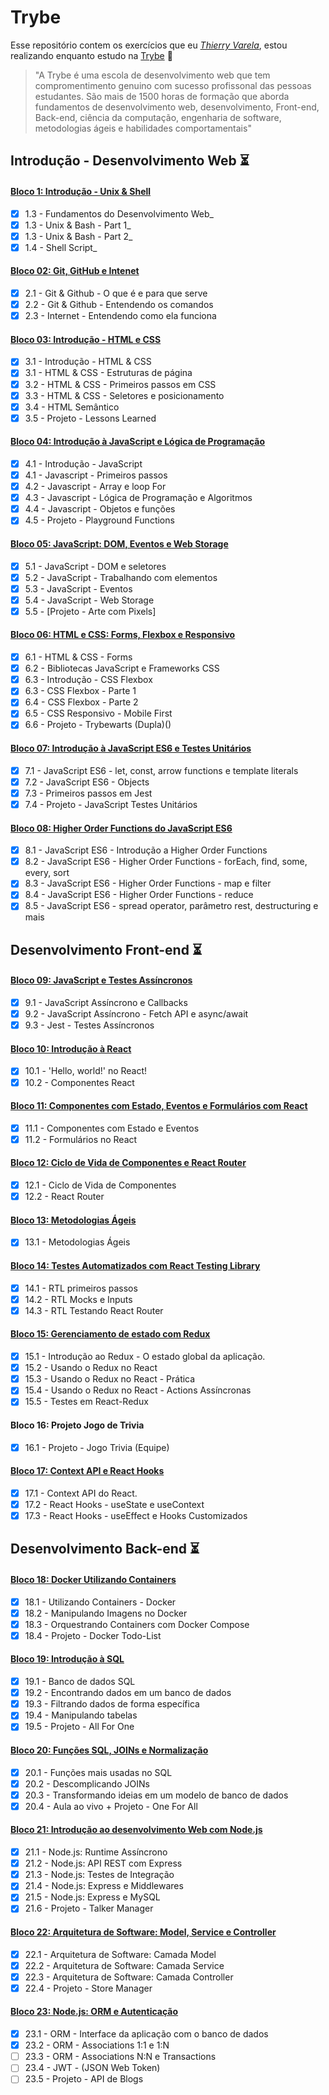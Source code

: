 # Trybe 
Esse repositório contem os exercícios que eu _[Thierry Varela](https://www.linkedin.com/in/varela-thierry/)_, estou realizando enquanto estudo na [Trybe](https://www.betrybe.com/) 🚀

> "A Trybe é uma escola de desenvolvimento web que tem compromentimento genuino com sucesso profissonal das pessoas estudantes. São mais de 1500 horas de formação que aborda fundamentos de desenvolvimento web, desenvolvimento, Front-end, Back-end, ciência da computação, engenharia de software, metodologias ágeis e habilidades comportamentais"

## Introdução - Desenvolvimento Web ⏳

#### [Bloco 1: Introdução - Unix & Shell](https://github.com/thierrydrmv/trybe-exercises/tree/main/fundamentos/bloco-01-unix-e-bash)

- [x] 1.3 - Fundamentos do Desenvolvimento Web_
- [x] 1.3 - Unix & Bash - Part 1_
- [x] 1.3 - Unix & Bash - Part 2_
- [x] 1.4 - Shell Script_

#### [Bloco 02: Git, GitHub e Intenet](https://github.com/thierrydrmv/trybe-exercises/tree/main/fundamentos/bloco-02-git-github)

- [x] 2.1 - Git & Github - O que é e para que serve
- [x] 2.2 - Git & Github - Entendendo os comandos
- [x] 2.3 - Internet - Entendendo como ela funciona

#### [Bloco 03: Introdução - HTML e CSS](https://github.com/thierrydrmv/trybe-exercises/tree/main/fundamentos/bloco-03-introducao-html-css/)
- [x] 3.1 - Introdução - HTML & CSS
- [x] 3.1 - HTML & CSS - Estruturas de página
- [x] 3.2 - HTML & CSS - Primeiros passos em CSS
- [x] 3.3 - HTML & CSS - Seletores e posicionamento
- [x] 3.4 - HTML Semântico
- [x] 3.5 - Projeto - Lessons Learned

#### [Bloco 04: Introdução à JavaScript e Lógica de Programação](https://github.com/thierrydrmv/trybe-exercises/tree/main/fundamentos/bloco-04-introducao-a-javascript-e-logica-de-programacao/)

- [x] 4.1 - Introdução - JavaScript
- [x] 4.1 - Javascript - Primeiros passos
- [x] 4.2 - Javascript - Array e loop For
- [x] 4.3 - Javascript - Lógica de Programação e Algoritmos
- [x] 4.4 - Javascript - Objetos e funções
- [x] 4.5 - Projeto - Playground Functions

#### [Bloco 05: JavaScript: DOM, Eventos e Web Storage](https://github.com/thierrydrmv/trybe-exercises/tree/main/fundamentos/bloco-05-javascript-dom-eventos-e-web-storage)
- [x] 5.1 - JavaScript - DOM e seletores
- [x] 5.2 - JavaScript - Trabalhando com elementos
- [x] 5.3 - JavaScript - Eventos
- [X] 5.4 - JavaScript - Web Storage
- [X] 5.5 - [Projeto - Arte com Pixels]

#### [Bloco 06: HTML e CSS: Forms, Flexbox e Responsivo](https://github.com/thierrydrmv/trybe-exercises/tree/main/fundamentos/bloco-06-forms-flexbox-e-responsivo/)
- [x] 6.1 - HTML & CSS - Forms
- [x] 6.2 - Bibliotecas JavaScript e Frameworks CSS
- [x] 6.3 - Introdução - CSS Flexbox
- [x] 6.3 - CSS Flexbox - Parte 1
- [x] 6.4 - CSS Flexbox - Parte 2
- [x] 6.5 - CSS Responsivo - Mobile First
- [x] 6.6 - Projeto - Trybewarts (Dupla)()

#### [Bloco 07: Introdução à JavaScript ES6 e Testes Unitários](https://github.com/thierrydrmv/trybe-exercises/tree/main/fundamentos/bloco-07-introducao-es6-e-testes-unitarios)
- [x] 7.1 - JavaScript ES6 - let, const, arrow functions e template literals
- [x] 7.2 - JavaScript ES6 - Objects
- [x] 7.3 - Primeiros passos em Jest
- [x] 7.4 - Projeto - JavaScript Testes Unitários

#### [Bloco 08: Higher Order Functions do JavaScript ES6](https://github.com/thierrydrmv/trybe-exercises/tree/main/fundamentos/bloco-08-introducao-a-higher-order-functions)
- [x] 8.1 - JavaScript ES6 - Introdução a Higher Order Functions
- [x] 8.2 - JavaScript ES6 - Higher Order Functions - forEach, find, some, every, sort
- [x] 8.3 - JavaScript ES6 - Higher Order Functions - map e filter
- [x] 8.4 - JavaScript ES6 - Higher Order Functions - reduce
- [x] 8.5 - JavaScript ES6 - spread operator, parâmetro rest, destructuring e mais

## Desenvolvimento Front-end ⏳

#### [Bloco 09: JavaScript e Testes Assíncronos](https://github.com/thierrydrmv/trybe-exercises/tree/main/front-end/bloco-09-javascript-e-testes-assincronos/)
- [x] 9.1 - JavaScript Assíncrono e Callbacks
- [x] 9.2 - JavaScript Assíncrono - Fetch API e async/await
- [x] 9.3 - Jest - Testes Assíncronos

#### [Bloco 10: Introdução à React](https://github.com/thierrydrmv/trybe-exercises/tree/main/front-end/bloco-10-introducao-a-react/)
- [x] 10.1 - 'Hello, world!' no React!
- [x] 10.2 - Componentes React

#### [Bloco 11: Componentes com Estado, Eventos e Formulários com React](https://github.com/thierrydrmv/trybe-exercises/tree/main/front-end/bloco-11-componentes-com-estado-eventos-e-forms/)
- [x] 11.1 - Componentes com Estado e Eventos
- [x] 11.2 - Formulários no React

#### [Bloco 12: Ciclo de Vida de Componentes e React Router](https://github.com/thierrydrmv/trybe-exercises/tree/main/front-end/bloco-12-ciclo-de-vida-de-componentes-e-react-router/)
- [x] 12.1 - Ciclo de Vida de Componentes
- [x] 12.2 - React Router

#### [Bloco 13: Metodologias Ágeis](https://github.com/thierrydrmv/trybe-exercises/tree/main/front-end/bloco-13-metodologias-ageis)
- [x] 13.1 - Metodologias Ágeis

#### [Bloco 14: Testes Automatizados com React Testing Library](https://github.com/thierrydrmv/trybe-exercises/tree/main/front-end/bloco-14-testes-automatizados-com-RTL)
- [x] 14.1 - RTL primeiros passos
- [x] 14.2 - RTL Mocks e Inputs
- [x] 14.3 - RTL Testando React Router

#### [Bloco 15: Gerenciamento de estado com Redux](https://github.com/thierrydrmv/trybe-exercises/tree/main/front-end/bloco-15-gerenciamento-de-estados-com-redux)
- [x] 15.1 - Introdução ao Redux - O estado global da aplicação.
- [x] 15.2 - Usando o Redux no React
- [x] 15.3 - Usando o Redux no React - Prática
- [x] 15.4 - Usando o Redux no React - Actions Assíncronas
- [x] 15.5 - Testes em React-Redux

#### Bloco 16: Projeto Jogo de Trivia
- [x] 16.1 - Projeto - Jogo Trivia (Equipe)

#### [Bloco 17: Context API e React Hooks](https://github.com/thierrydrmv/trybe-exercises/tree/main/front-end/bloco-17-context-api-e-react-hooks)
- [x] 17.1 - Context API do React.
- [x] 17.2 - React Hooks - useState e useContext
- [x] 17.3 - React Hooks - useEffect e Hooks Customizados

## Desenvolvimento Back-end ⏳

#### [Bloco 18: Docker Utilizando Containers ](https://github.com/thierrydrmv/trybe-exercises/tree/main/back-end/bloco-18-docker-utilizando-containers)
- [x] 18.1 - Utilizando Containers - Docker
- [x] 18.2 - Manipulando Imagens no Docker
- [x] 18.3 - Orquestrando Containers com Docker Compose
- [x] 18.4 - Projeto - Docker Todo-List

#### [Bloco 19: Introdução à SQL ](https://github.com/thierrydrmv/trybe-exercises/tree/main/back-end/bloco-19-introducao-a-SQL)
- [x] 19.1 - Banco de dados SQL
- [x] 19.2 - Encontrando dados em um banco de dados
- [x] 19.3 - Filtrando dados de forma específica
- [x] 19.4 - Manipulando tabelas
- [x] 19.5 - Projeto - All For One

#### [Bloco 20: Funções SQL, JOINs e Normalização ](https://github.com/thierrydrmv/trybe-exercises/tree/main/back-end/bloco-20-funcoes-SQL-JOINs-e-normalizacao)
- [x] 20.1 - Funções mais usadas no SQL
- [x] 20.2 - Descomplicando JOINs
- [x] 20.3 - Transformando ideias em um modelo de banco de dados
- [x] 20.4 - Aula ao vivo + Projeto - One For All

#### [Bloco 21: Introdução ao desenvolvimento Web com Node.js ](https://github.com/thierrydrmv/trybe-exercises/tree/main/back-end/bloco-21-introducao-ao-desenvolvimento-web-com-node.js)

- [x] 21.1 - Node.js: Runtime Assíncrono
- [x] 21.2 - Node.js: API REST com Express
- [x] 21.3 - Node.js: Testes de Integração
- [x] 21.4 - Node.js: Express e Middlewares
- [x] 21.5 - Node.js: Express e MySQL
- [x] 21.6 - Projeto - Talker Manager

#### [Bloco 22: Arquitetura de Software: Model, Service e Controller ](https://github.com/thierrydrmv/trybe-exercises/tree/main/back-end/bloco-22-arquitetura-de-software-model-service-e-controller)

- [x] 22.1 - Arquitetura de Software: Camada Model
- [x] 22.2 - Arquitetura de Software: Camada Service
- [x] 22.3 - Arquitetura de Software: Camada Controller
- [x] 22.4 - Projeto - Store Manager

#### [Bloco 23: Node.js: ORM e Autenticação](https://github.com/thierrydrmv/trybe-exercises/tree/main/back-end/bloco-23-node.js-ORM-e-autenticacao/)

- [x] 23.1 - ORM - Interface da aplicação com o banco de dados
- [x] 23.2 - ORM - Associations 1:1 e 1:N
- [ ] 23.3 - ORM - Associations N:N e Transactions
- [ ] 23.4 - JWT - (JSON Web Token)
- [ ] 23.5 - Projeto - API de Blogs

